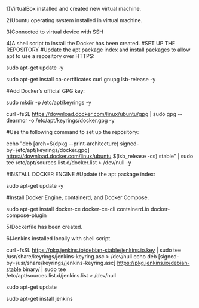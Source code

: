 1)VirtualBox installed and created new virtual machine. 


2)Ubuntu operating system installed in virtual machine.

3)Connected to virtual device with SSH

4)A shell script to install the Docker has been created.
#SET UP THE REPOSITORY
#Update the apt package index and install packages to allow apt to use a repository over HTTPS:

sudo apt-get update -y

sudo apt-get install ca-certificates curl gnupg lsb-release -y

#Add Docker’s official GPG key:

sudo mkdir -p /etc/apt/keyrings -y

curl -fsSL https://download.docker.com/linux/ubuntu/gpg | sudo gpg --dearmor -o /etc/apt/keyrings/docker.gpg -y

#Use the following command to set up the repository:

echo "deb [arch=$(dpkg --print-architecture) signed-by=/etc/apt/keyrings/docker.gpg] https://download.docker.com/linux/ubuntu $(lsb_release -cs) stable" | sudo tee /etc/apt/sources.list.d/docker.list > /dev/null -y

#INSTALL DOCKER ENGINE
#Update the apt package index:

sudo apt-get update -y

#Install Docker Engine, containerd, and Docker Compose.

sudo apt-get install docker-ce docker-ce-cli containerd.io docker-compose-plugin

5)Dockerfile has been created.

6)Jenkins installed locally with shell script.

curl -fsSL https://pkg.jenkins.io/debian-stable/jenkins.io.key | sudo tee /usr/share/keyrings/jenkins-keyring.asc > /dev/null
echo deb [signed-by=/usr/share/keyrings/jenkins-keyring.asc] https://pkg.jenkins.io/debian-stable binary/ | sudo tee \
  /etc/apt/sources.list.d/jenkins.list > /dev/null
  
sudo apt-get update

sudo apt-get install jenkins

